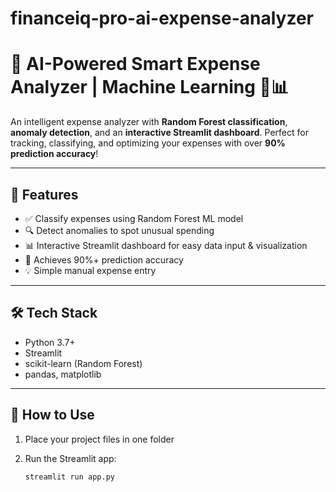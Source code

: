 # financeiq-pro-ai-expense-analyzer
# 🤖 AI-Powered Smart Expense Analyzer | Machine Learning 💸📊

An intelligent expense analyzer with **Random Forest classification**, **anomaly detection**, and an **interactive Streamlit dashboard**. Perfect for tracking, classifying, and optimizing your expenses with over **90% prediction accuracy**!

---

## 🔧 Features
- ✅ Classify expenses using Random Forest ML model  
- 🔍 Detect anomalies to spot unusual spending  
- 📊 Interactive Streamlit dashboard for easy data input & visualization  
- 🎯 Achieves 90%+ prediction accuracy  
- 💡 Simple manual expense entry  

---

## 🛠 Tech Stack
- Python 3.7+  
- Streamlit  
- scikit-learn (Random Forest)  
- pandas, matplotlib  

---

## 🚀 How to Use
1. Place your project files in one folder  
2. Run the Streamlit app:

   ```bash
   streamlit run app.py
